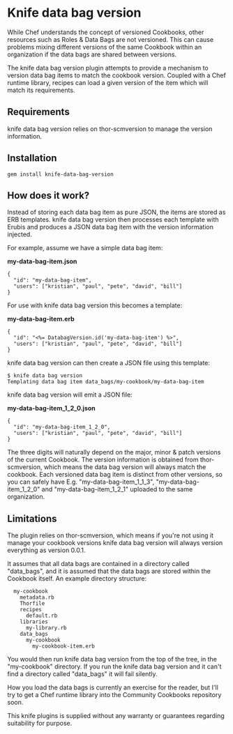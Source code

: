 # Knife data bag version

While Chef understands the concept of versioned Cookbooks, other resources such as Roles & Data Bags are not versioned. This can cause problems mixing different versions of the same Cookbook within an organization if the data bags are shared between versions.

The knife data bag version plugin attempts to provide a mechanism to version data bag items to match the cookbook version. Coupled with a Chef runtime library, recipes can load a given version of the item which will match its requirements.

## Requirements

knife data bag version relies on thor-scmversion to manage the version information.

## Installation

    gem install knife-data-bag-version

## How does it work?

Instead of storing each data bag item as pure JSON, the items are stored as ERB templates. knife data bag version then processes each template with Erubis and produces a JSON data bag item with the version information injected.

For example, assume we have a simple data bag item:

**my-data-bag-item.json**

    {
      "id": "my-data-bag-item",
      "users": ["kristian", "paul", "pete", "david", "bill"]
    }

For use with knife data bag version this becomes a template:

**my-data-bag-item.erb**

    {
      "id": "<%= DatabagVersion.id('my-data-bag-item') %>",
      "users": ["kristian", "paul", "pete", "david", "bill"]
    }

knife data bag version can then create a JSON file using this template:

    $ knife data bag version
    Templating data bag item data_bags/my-cookbook/my-data-bag-item

knife data bag version will emit a JSON file:

**my-data-bag-item_1_2_0.json**

    {
      "id": "my-data-bag-item_1_2_0",
      "users": ["kristian", "paul", "pete", "david", "bill"]
    }

The three digits will naturally depend on the major, minor & patch versions of the current Cookbook. The version information is obtained from thor-scmversion, which means the data bag version will always match the cookbook. Each versioned data bag item is distinct from other versions, so you can safely have E.g. "my-data-bag-item\_1\_1\_3", "my-data-bag-item\_1\_2\_0" and "my-data-bag-item\_1\_2\_1" uploaded to the same organization.

## Limitations

The plugin relies on thor-scmversion, which means if you're not using it manage your cookbook versions knife data bag version will always version everything as version 0.0.1.

It assumes that all data bags are contained in a directory called "data\_bags", and it is assumed that the data bags are stored within the Cookbook itself. An example directory structure:

	  my-cookbook
	    metadata.rb
	    Thorfile
	    recipes
	      default.rb
	    libraries
	      my-library.rb
	    data_bags
	      my-cookbook
	        my-cookbook-item.erb

You would then run knife data bag version from the top of the tree, in the "my-cookbook" directory. If you run the knife data bag version and it can't find a directory called "data\_bags" it will fail silently.

How you load the data bags is currently an exercise for the reader, but I'll try to get a Chef runtime library into the Community Cookbooks repository soon.

This knife plugins is supplied without any warranty or guarantees regarding suitability for purpose.
